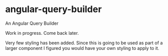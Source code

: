 # angular-query-builder
An Angular Query Builder

Work in progress.  Come back later.


Very few styling has been added.  Since this is going to be used as part of a larger component I figured you would have your own styling to apply to it.